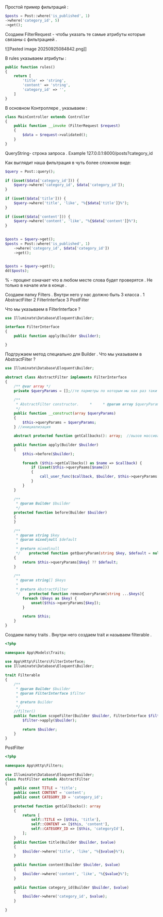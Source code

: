 Простой пример фильтраций : 

```php
$posts = Post::where('is_published', 1)
->where('category_id', 5)
->get();
```

Создаем FilterRequest - чтобы указать те самые атрибуты которые связаны с фильтрацией . 

![[Pasted image 20250925084842.png]]

В rules указываем атрибуты :

```php
public function rules()
{
	return [
		'title' => 'string',
		'content' => 'string',
		'category_id' => '',
	]
}
```

В основном Контроллере , указываем :

```php
class MainController extends Controller
{
	public function __invoke (FilterRequest $request)
	{
		$data = $request->validated();
	}
}
```

QueryString- строка запроса . Example 127.0.0.1:8000/posts?category_id

Как выглядит наша фильтрация в чуть более сложном виде:

```php
$query = Post::query();  
  
if (isset($data['category_id'])) {  
    $query->where('category_id', $data['category_id']);  
}  
  
if (isset($data['title'])) {  
    $query->where('title', 'like', "%{$data['title']}%");  
}  
  
if (isset($data['content'])) {  
    $query->where('content', 'like', "%{$data['content']}%");  
}  
  
  
$posts = $query->get();  
$posts = Post::where('is_published', 1)  
    ->where('category_id', $data['category_id'])  
    ->get();  
  
  
$posts = $query->get();
dd($posts);
```

% - процент означает что в любом месте слова будет проверятся . Не только в начале или в конце . 

Создаем папку Filters . Внутри него у нас должно быть 3 класса . 
1 AbstractFilter 
2 FilterInterface
3 PostFilter

Что мы указываем в FilterInterface ?

```php
use Illuminate\Database\Eloquent\Builder;

interface FilterInterface  
{  
    public function apply(Builder $builder);  
  
}
```

Подгружаем метод специально для Builder .
Что мы указываем в AbstractFilter ?
```php
use Illuminate\Database\Eloquent\Builder;  
  
abstract class AbstractFilter implements FilterInterface  
{  
    /** @var array */  
    private $queryParams = [];//те парметры по которым мы как раз таки хотим отфильтровать . 
  
    /**  
     * AbstractFilter constructor.     *     * @param array $queryParams  
     */  
    public function __construct(array $queryParams)  
    {  
        $this->queryParams = $queryParams;  
    } //инициализация 
  
    abstract protected function getCallbacks(): array;  //вызов массива 
  
    public function apply(Builder $builder)  
    {  
        $this->before($builder);  
  
        foreach ($this->getCallbacks() as $name => $callback) {  
            if (isset($this->queryPaams[$name]))  
            {  
                call_user_func($callback, $builder, $this->queryParams[$name]);//вызываем метод и прокидываем ему параметры
            }  
        }  
    }  
  
    /**  
     * @param Builder $builder  
     */  
    protected function before(Builder $builder)  
    {  
    }  
  
    /**  
     * @param string $key  
     * @param mixed|null $default  
     *  
     * @return mixed|null  
     */    protected function getQueryParam(string $key, $default = null)  
    {  
        return $this->queryParams[$key] ?? $default;  
    }  
  
    /**  
     * @param string[] $keys  
     *  
     * @return AbstractFilter  
     */    protected function removeQueryParam(string ...$keys){  
        foreach ($keys as $key) {  
            unset($this->queryParams[$key]);  
        }  
  
        return $this;  
    }  
}
```

Создаем папку traits . Внутри него создаем trait и называем filterable . 

```php
<?php  
  
namespace App\Models\Traits;  
  
use App\Http\Filters\FilterInterface;  
use Illuminate\Database\Eloquent\Builder;  
  
trait Filterable  
{  
    /**  
     * @param Builder $builder  
     * @param FilterInterface $filter  
     *  
     * @return Builder  
     */  
    //filter()  
    public function scopeFilter(Builder $builder, FilterInterface $filter){  
        $filter->apply($builder);  
  
        return $builder;  
    }  
}
```

PostFilter 

```php
<?php  
  
namespace App\Http\Filters;  
  
use Illuminate\Database\Eloquent\Builder;  
class PostFilter extends AbstractFilter  
{  
    public const TITLE = 'title';  
    public const CONTENT = 'content';  
    public const CATEGORY_ID = 'category_id';  
  
    protected function getCallbacks(): array  
    {  
        return [  
            self::TITLE => [$this, 'title'],  
            self::CONTENT => [$this, 'content'],  
            self::CATEGORY_ID => [$this, 'categoryId'],  
        ];  
    }  
    public function title(Builder $builder, $value)  
    {  
        $builder->where('title', 'like', "%{$value}%");  
    }  
  
    public function content(Builder $builder, $value)  
    {  
        $builder->where('content', 'like', "%{$value}%");  
    }  
  
    public function category_id(Builder $builder, $value)  
    {  
        $builder->where('category_id', $value);  
    }  
  
}
```